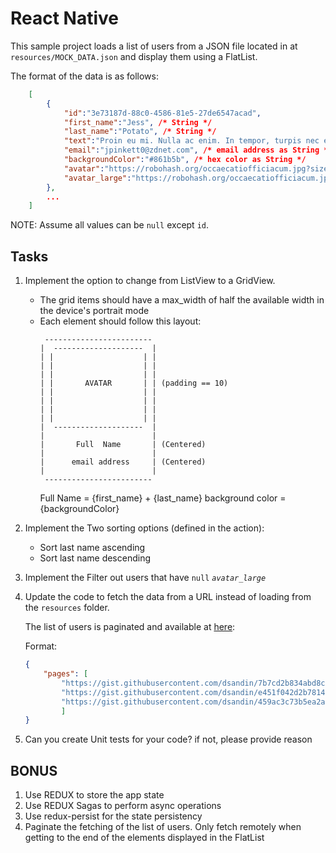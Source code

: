 # React Native

This sample project loads a list of users from a JSON file located in at `resources/MOCK_DATA.json` and display them using a FlatList.

The format of the data is as follows:

```json
    [
        {
            "id":"3e73187d-88c0-4586-81e5-27de6547acad",
            "first_name":"Jess", /* String */
            "last_name":"Potato", /* String */
            "text":"Proin eu mi. Nulla ac enim. In tempor, turpis nec euismod scelerisque, quam turpis adipiscing lorem, vitae mattis nibh ligula nec sem.", /* String */
            "email":"jpinkett0@zdnet.com", /* email address as String */
            "backgroundColor":"#861b5b", /* hex color as String */
            "avatar":"https://robohash.org/occaecatiofficiacum.jpg?size=200x200&set=set1", /* URI as String */
            "avatar_large":"https://robohash.org/occaecatiofficiacum.jpg" /* URI as String */
        },
        ...
    ]
```

NOTE: Assume all values can be `null` except `id`.

## Tasks

 1. Implement the option to change from ListView to a GridView.
    * The grid items should have a max_width of half the available width in the device's portrait mode
    * Each element should follow this layout:
       ``` 
        ------------------------
       |  --------------------  |
       | |                    | |
       | |                    | |
       | |                    | |
       | |       AVATAR       | | (padding == 10)
       | |                    | |
       | |                    | |
       | |                    | |
       | |                    | |
       |  --------------------  |
       |                        |
       |       Full  Name       | (Centered)
       |                        |
       |      email address     | (Centered)
       |                        |
        ------------------------
       ```
       Full Name = {first_name} + {last_name} 
       background color = {backgroundColor}

 2. Implement the Two sorting options (defined in the action): 
    * Sort last name ascending 
    * Sort last name descending
 
 3. Implement the Filter out users that have `null` *`avatar_large`*

 4. Update the code to fetch the data from a URL instead of loading from the `resources` folder.

    The list of users is paginated and available at [here](https://gist.githubusercontent.com/dsandin/c8ed6c5a9486f311f4725f221b912220/raw/8c6d2d8e1f339d02e0ff3d2990560a4862c4beae/users_page_list):

    Format:
    ```JSON
    {
        "pages": [
            "https://gist.githubusercontent.com/dsandin/7b7cd2b834abd8c10908803cac5d1dd3/raw/9a8c0270e0f7a778409b2996419bacdbb06edc87/users_page1",
            "https://gist.githubusercontent.com/dsandin/e451f042d2b78143141ea8ea7d97b03f/raw/9847b174d0f5f61701ad64ab73be568270eea3a3/users_page2",
            "https://gist.githubusercontent.com/dsandin/459ac3c73b5ea2a2c0b09015de85d930/raw/fc8af8115057bec36561e799aaf5a47ca12521b8/users_page3"
            ]
    }
    ```

 5. Can you create Unit tests for your code? if not, please provide reason 

 ## BONUS

 1. Use REDUX to store the app state
 2. Use REDUX Sagas to perform async operations
 3. Use redux-persist for the state persistency
 4. Paginate the fetching of the list of users. Only fetch remotely when getting to the end of the elements displayed in the FlatList
